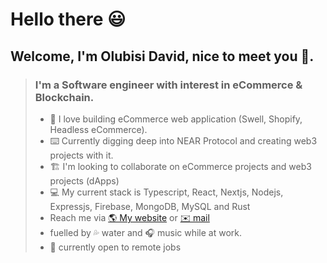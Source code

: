 # Hello there 😃

## Welcome, I'm Olubisi David, nice to meet you 👋.

> ### I'm a Software engineer with interest in eCommerce & Blockchain.
>
> - 🛒 I love building eCommerce web application (Swell, Shopify, Headless eCommerce).
> - ⌨️ Currently digging deep into NEAR Protocol and creating web3 projects with it.
> - 🏗️ I'm looking to collaborate on eCommerce projects and web3 projects (dApps)
> - 💻 My current stack is Typescript, React, Nextjs, Nodejs, Expressjs, Firebase, MongoDB, MySQL and Rust
> - Reach me via [ 🌎 My website](https://olubisi-david.vercel.app) or [ ✉️ mail](oludavidconnect@gmail.com)
> - fuelled by 💦 water and 🎧 music while at work.
> - 💼 currently open to remote jobs

